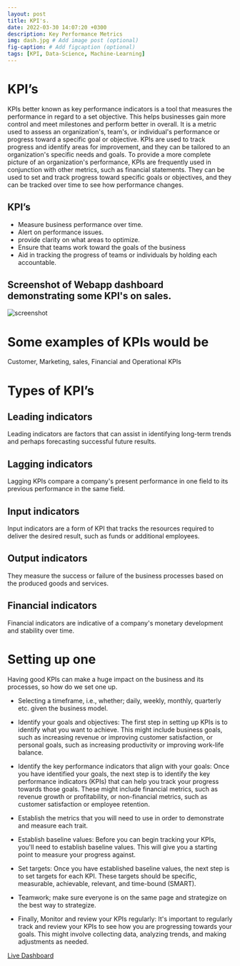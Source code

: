 ```yaml
---
layout: post
title: KPI's.
date: 2022-03-30 14:07:20 +0300
description: Key Performance Metrics
img: dash.jpg # Add image post (optional)
fig-caption: # Add figcaption (optional)
tags: [KPI, Data-Science, Machine-Learning]
---
```


# KPI’s
KPIs better known as key performance indicators is a tool that measures the performance in regard to a set objective. This helps businesses gain more control and meet milestones and perform better in overall. It is a metric used to assess an organization's, team's, or individual's performance or progress toward a specific goal or objective. KPIs are used to track progress and identify areas for improvement, and they can be tailored to an organization's specific needs and goals.
To provide a more complete picture of an organization's performance, KPIs are frequently used in conjunction with other metrics, such as financial statements. They can be used to set and track progress toward specific goals or objectives, and they can be tracked over time to see how performance changes.

## KPI’s

- Measure business performance over time.
- Alert on performance issues.
- provide clarity on what areas to optimize.
- Ensure that teams work toward the goals of the business
- Aid in tracking the progress of teams or individuals by holding each accountable.
## Screenshot of Webapp dashboard demonstrating some KPI's on sales.

![screenshot]({{site.baseurl}}/assets/img/Screenshot%20(115).png)

# Some examples of KPIs would be

Customer, Marketing, sales, Financial and Operational KPIs

# Types of KPI’s

## Leading indicators
Leading indicators are factors that can assist in identifying long-term trends and perhaps forecasting successful future results.

## Lagging indicators

Lagging KPIs compare a company's present performance in one field to its previous performance in the same field.

## Input indicators

Input indicators are a form of KPI that tracks the resources required to deliver the desired result, such as funds or additional employees.

## Output indicators

They measure the success or failure of the business processes based on the produced goods and services.

## Financial indicators

Financial indicators are indicative of a company's monetary development and stability over time.

# Setting up one

Having good KPIs can make a huge impact on the business and its processes, so how do we set one up.

- Selecting a timeframe, i.e., whether; daily, weekly, monthly, quarterly etc. given the business model.

-	Identify your goals and objectives: The first step in setting up KPIs is to identify what you want to achieve. This might include business goals, such as increasing revenue or improving customer satisfaction, or personal goals, such as increasing productivity or improving work-life balance.

-	Identify the key performance indicators that align with your goals: Once you have identified your goals, the next step is to identify the key performance indicators (KPIs) that can help you track your progress towards those goals. These might include financial metrics, such as revenue growth or profitability, or non-financial metrics, such as customer satisfaction or employee retention.

- Establish the metrics that you will need to use in order to demonstrate and measure each trait.

-	Establish baseline values: Before you can begin tracking your KPIs, you'll need to establish baseline values. This will give you a starting point to measure your progress against.

-	Set targets: Once you have established baseline values, the next step is to set targets for each KPI. These targets should be specific, measurable, achievable, relevant, and time-bound (SMART).

- Teamwork; make sure everyone is on the same page and strategize on the best way to strategize.

- Finally, Monitor and review your KPIs regularly: It's important to regularly track and review your KPIs to see how you are progressing towards your goals. This might involve collecting data, analyzing trends, and making adjustments as needed.

[Live Dashboard](https://sirwilliam254-streamlit-math-app-home-iytq6c.streamlit.app/KPIs)


